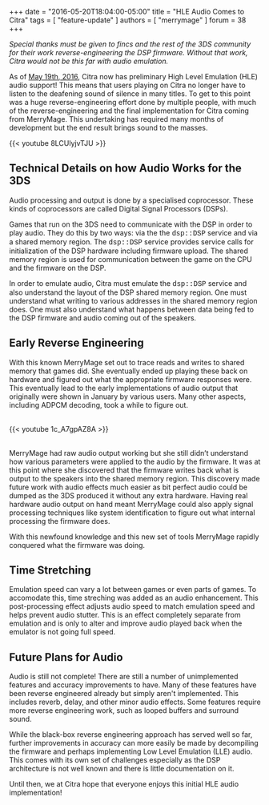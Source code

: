 +++
date = "2016-05-20T18:04:00-05:00"
title = "HLE Audio Comes to Citra"
tags = [ "feature-update" ]
authors = [ "merrymage" ]
forum = 38
+++

*Special thanks must be given to fincs and the rest of the 3DS community for their work reverse-engineering the DSP firmware.  Without that work, Citra would not be this far with audio emulation.*

As of [May 19th, 2016](https://github.com/citra-emu/citra/commit/af258584d978f02d462743012491a273c61b067e), Citra now has preliminary High Level Emulation (HLE) audio support!  This means that users playing on Citra no longer have to listen to the deafening sound of silence in many titles.  To get to this point was a huge reverse-engineering effort done by multiple people, with much of the reverse-engineering and the final implementation for Citra coming from MerryMage.  This undertaking has required many months of development but the end result brings sound to the masses.

{{< youtube 8LCUlyjvTJU >}}

## **Technical Details on how Audio Works for the 3DS**

Audio processing and output is done by a specialised coprocessor. These kinds of coprocessors are called Digital Signal Processors (DSPs).

Games that run on the 3DS need to communicate with the DSP in order to play audio. They do this by two ways: via the the <span style="font-family:'Courier New'">dsp::DSP</span> service and via a shared memory region. The <span style="font-family:'Courier New'">dsp::DSP</span> service provides service calls for initialization of the DSP hardware including firmware upload. The shared memory region is used for communication between the game on the CPU and the firmware on the DSP.

In order to emulate audio, Citra must emulate the <span style="font-family:'Courier New'">dsp::DSP</span> service and also understand the layout of the DSP shared memory region. One must understand what writing to various addresses in the shared memory region does. One must also understand what happens between data being fed to the DSP firmware and audio coming out of the speakers.

## **Early Reverse Engineering**

With this known MerryMage set out to trace reads and writes to shared memory that games did. She eventually ended up playing these back on hardware and figured out what the appropriate firmware responses were. This eventually lead to the early implementations of audio output that originally were shown in January by various users. Many other aspects, including ADPCM decoding, took a while to figure out. <br></br>

{{< youtube 1c_A7gpAZ8A >}}
<br></br>

MerryMage had raw audio output working but she still didn’t understand how various parameters were applied to the audio by the firmware. It was at this point where she discovered that the firmware writes back what is output to the speakers into the shared memory region. This discovery made future work with audio effects much easier as bit perfect audio could be dumped as the 3DS produced it without any extra hardware. Having real hardware audio output on hand meant MerryMage could also apply signal processing techniques like system identification to figure out what internal processing the firmware does.

With this newfound knowledge and this new set of tools MerryMage rapidly conquered what the firmware was doing.

## **Time Stretching**

Emulation speed can vary a lot between games or even parts of games. To accomodate this, time streching was added as an audio enhancement. This post-processing effect adjusts audio speed to match emulation speed and helps prevent audio stutter.  This is an effect completely separate from emulation and is only to alter and improve audio played back when the emulator is not going full speed.

## **Future Plans for Audio**

Audio is still not complete! There are still a number of unimplemented features and accuracy improvements to have. Many of these features have been reverse engineered already but simply aren't implemented. This includes reverb, delay, and other minor audio effects. Some features require more reverse engineering work, such as looped buffers and surround sound.

While the black-box reverse engineering approach has served well so far, further improvements in accuracy can more easily be made by decompiling the firmware and perhaps implementing Low Level Emulation (LLE) audio. This comes with its own set of challenges especially as the DSP architecture is not well known and there is little documentation on it.

Until then, we at Citra hope that everyone enjoys this initial HLE audio implementation!
